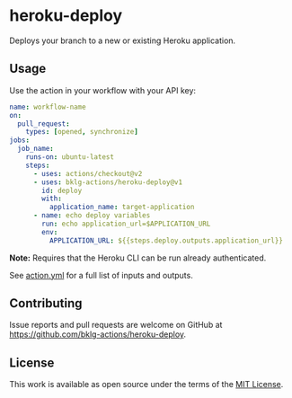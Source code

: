 # heroku-deploy

Deploys your branch to a new or existing Heroku application.

## Usage

Use the action in your workflow with your API key:

```yaml
name: workflow-name
on:
  pull_request:
    types: [opened, synchronize]
jobs:
  job_name:
    runs-on: ubuntu-latest
    steps:
      - uses: actions/checkout@v2
      - uses: bklg-actions/heroku-deploy@v1
        id: deploy
        with:
          application_name: target-application
      - name: echo deploy variables
        run: echo application_url=$APPLICATION_URL
        env:
          APPLICATION_URL: ${{steps.deploy.outputs.application_url}}
```

**Note:** Requires that the Heroku CLI can be run already authenticated. 

See [action.yml](/bklg-actions/heroku-deploy/blob/master/action.yml) for a full list of inputs and outputs.

## Contributing

Issue reports and pull requests are welcome on GitHub at https://github.com/bklg-actions/heroku-deploy.

## License

This work is available as open source under the terms of the [MIT License](https://opensource.org/licenses/MIT).
